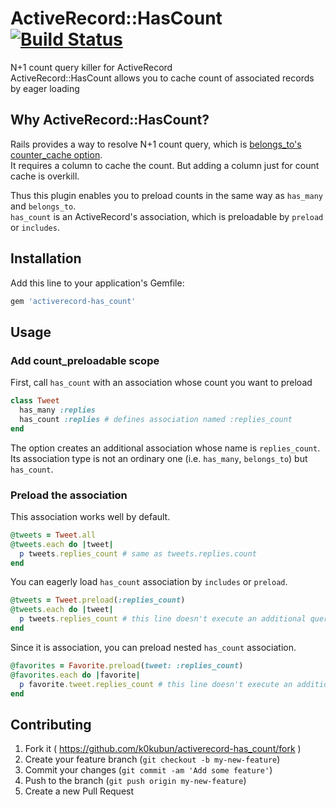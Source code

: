 # ActiveRecord::HasCount [![Build Status](https://travis-ci.org/k0kubun/activerecord-has_count.png?branch=master)](https://travis-ci.org/k0kubun/activerecord-has_count)

N+1 count query killer for ActiveRecord  
ActiveRecord::HasCount allows you to cache count of associated records by eager loading

## Why ActiveRecord::HasCount?
Rails provides a way to resolve N+1 count query, which is [belongs\_to's counter\_cache option](http://guides.rubyonrails.org/association_basics.html#counter-cache).  
It requires a column to cache the count. But adding a column just for count cache is overkill.  
  
Thus this plugin enables you to preload counts in the same way as `has_many` and `belongs_to`.  
`has_count` is an ActiveRecord's association, which is preloadable by `preload` or `includes`.

## Installation

Add this line to your application's Gemfile:

```ruby
gem 'activerecord-has_count'
```

## Usage

### Add count\_preloadable scope
First, call `has_count` with an association whose count you want to preload

```rb
class Tweet
  has_many :replies
  has_count :replies # defines association named :replies_count
end
```

The option creates an additional association whose name is `replies_count`.  
Its association type is not an ordinary one (i.e. `has_many`, `belongs_to`) but `has_count`.

### Preload the association
This association works well by default.

```rb
@tweets = Tweet.all
@tweets.each do |tweet|
  p tweets.replies_count # same as tweets.replies.count
end
```

You can eagerly load `has_count` association by `includes` or `preload`.

```rb
@tweets = Tweet.preload(:replies_count)
@tweets.each do |tweet|
  p tweets.replies_count # this line doesn't execute an additional query
end
```

Since it is association, you can preload nested `has_count` association.

```rb
@favorites = Favorite.preload(tweet: :replies_count)
@favorites.each do |favorite|
  p favorite.tweet.replies_count # this line doesn't execute an additional query
end
```

## Contributing

1. Fork it ( https://github.com/k0kubun/activerecord-has_count/fork )
2. Create your feature branch (`git checkout -b my-new-feature`)
3. Commit your changes (`git commit -am 'Add some feature'`)
4. Push to the branch (`git push origin my-new-feature`)
5. Create a new Pull Request
